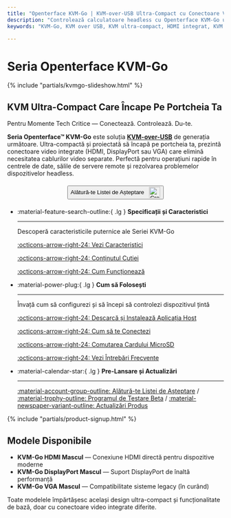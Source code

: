 ```yaml
---
title: "Openterface KVM-Go | KVM-over-USB Ultra-Compact cu Conectoare Video Integrate"
description: "Controlează calculatoare headless cu Openterface KVM-Go ultra-compact. Conectoarele HDMI/DP/VGA integrate elimină cablurile. Soluție KVM-over-USB de dimensiunea unui portcheie cu suport 4K pentru profesioniști IT și dezvoltatori."
keywords: "KVM-Go, KVM over USB, KVM ultra-compact, HDMI integrat, KVM portcheie, KVM 4K, control headless, USB KVM, KVM portabil, DisplayPort KVM, VGA KVM, instrumente IT, management server"

---
```


# **Seria Openterface KVM-Go**

{% include "partials/kvmgo-slideshow.html" %}

<div class="slogan-highlight">
  <h2 class="slogan-text">KVM Ultra-Compact Care Încape Pe Portcheia Ta</h2>
  <div class="slogan-subtitle">Pentru Momente Tech Critice — Conectează. Controlează. Du-te.</div>
</div>

**Seria Openterface™ KVM-Go** este soluția [**KVM-over-USB**](/faq/kvm-over-usb/) de generația următoare. Ultra-compactă și proiectată să încapă pe portcheia ta, prezintă conectoare video integrate (HDMI, DisplayPort sau VGA) care elimină necesitatea cablurilor video separate. Perfectă pentru operațiuni rapide în centrele de date, sălile de servere remote și rezolvarea problemelor dispozitivelor headless.

<div style="text-align: center; margin: 20px 0;">
  <button class="md-button" onclick="window.open('{{ config.extra.kvmgo_purchase_link }}', '_blank')">
    Alătură-te Listei de Așteptare
    <img 
      class="skip-lightbox"
      src="https://assets.openterface.com/images/trademark/crowd-supply.svg" 
      alt="Crowd Supply" 
      style="vertical-align: middle; height: 26px; margin-left: 8px;">
  </button>
</div>

<div class="grid cards" markdown>

-   :material-feature-search-outline:{ .lg } __Specificații și Caracteristici__

    ---

    Descoperă caracteristicile puternice ale Seriei KVM-Go

    [:octicons-arrow-right-24: Vezi Caracteristici](/product/kvm-go/features)

    [:octicons-arrow-right-24: Conținutul Cutiei](/product/kvm-go/whats-in-the-box/)

    [:octicons-arrow-right-24: Cum Funcționează](/faq/kvm-over-usb/)


-   :material-power-plug:{ .lg } __Cum să Folosești__

    ---

    Învață cum să configurezi și să începi să controlezi dispozitivul țintă

    [:octicons-arrow-right-24: Descarcă și Instalează Aplicația Host](/app)

    [:octicons-arrow-right-24: Cum să te Conectezi](/product/kvm-go/how-to-connect)

    [:octicons-arrow-right-24: Comutarea Cardului MicroSD](/product/kvm-go/microsd-switch)

    [:octicons-arrow-right-24: Vezi Întrebări Frecvente](/product/kvm-go/faq)

</div>


<div class="grid cards" markdown>

-   :material-calendar-star:{ .lg } __Pre-Lansare și Actualizări__

    ---

    [:material-account-group-outline: Alătură-te Listei de Așteptare](https://forms.gle/yaS1F5E5MSo8DWNZ6) / [:material-trophy-outline: Programul de Testare Beta](https://forms.gle/yaS1F5E5MSo8DWNZ6) / [:material-newspaper-variant-outline: Actualizări Produs](/product/kvm-go/updates)

</div>

{% include "partials/product-signup.html" %}

## Modele Disponibile

- **KVM-Go HDMI Mascul** — Conexiune HDMI directă pentru dispozitive moderne
- **KVM-Go DisplayPort Mascul** — Suport DisplayPort de înaltă performanță  
- **KVM-Go VGA Mascul** — Compatibilitate sisteme legacy (în curând)

Toate modelele împărtășesc același design ultra-compact și funcționalitate de bază, doar cu conectoare video integrate diferite.
